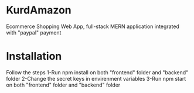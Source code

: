 # KurdAmazon

Ecommerce Shopping Web App, full-stack MERN application integrated with "paypal" payment

# Installation

Follow the steps
1-Run npm install on both "frontend" folder and "backend" folder
2-Change the secret keys in envirenment variables
3-Run npm start on both "frontend" folder and "backend" folder

